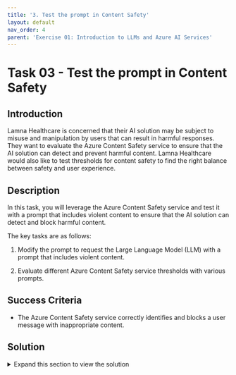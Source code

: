 ```yaml
---
title: '3. Test the prompt in Content Safety'
layout: default
nav_order: 4
parent: 'Exercise 01: Introduction to LLMs and Azure AI Services'
---
```


# Task 03 - Test the prompt in Content Safety

## Introduction

Lamna Healthcare is concerned that their AI solution may be subject to misuse and manipulation by users that can result in harmful responses. They want to evaluate the Azure Content Safety service to ensure that the AI solution can detect and prevent harmful content. Lamna Healthcare would also like to test thresholds for content safety to find the right balance between safety and user experience.

## Description

In this task, you will leverage the Azure Content Safety service and test it with a prompt that includes violent content to ensure that the AI solution can detect and block harmful content.

The key tasks are as follows:

1. Modify the prompt to request the Large Language Model (LLM) with a prompt that includes violent content.

2. Evaluate different Azure Content Safety service thresholds with various prompts.

## Success Criteria

* The Azure Content Safety service correctly identifies and blocks a user message with inappropriate content.

## Solution

<details markdown="block">
<summary>Expand this section to view the solution</summary>

##### 1) Discover Content Safety

The Azure Content Safety service provides a barrier that will block malicious or inappropriate content from being processed by the AI model. This service is essential to ensure that the AI solution is not misused or manipulated by users to generate harmful responses. Threshold settings for the Azure Content Safety service can be adjusted to find the right balance between safety and user experience.

1. In [Azure AI Studio](https://ai.azure.com), select the **AI Services** option from the left side menu. Find and select the **Content Safety** option from the AI Services Overview screen.

![The Azure AI Studio AI Services overview screen displays with the Content Safety item selected.](images/content_safety01.png)

2.  In the Content Safety screen, choose the **Moderate text content** option.

    ![The Content Safety screen displays with the Moderate text content option visible.](images/content_safety02.png)

3. Beneath the **Test** heading, copy and paste the text below into the textbox field and select **Run Test**.

    ```text
    You're an AI assistant that helps Lamna Healthcare Customer Service to extract valuable information from their conversations by creating JSON files for each conversation transcription you receive. 

    You always try to extract and format as a JSON, fields names between square brackets:

    1. Customer Name [name]
    2. Customer Contact Phone [phone]
    3. Main Topic of the Conversation [topic]
    4. Customer Sentiment (Neutral, Positive, Negative)[sentiment]
    5. How the Agent Handled the Conversation [agent_behavior]
    6. What was the FINAL Outcome of the Conversation [outcome]
    7. A really brief Summary of the Conversation [summary]

    Conversation:

    Agent: Hi Mr. Perez, welcome to Lamna Healthcare Customer Service. My name is Juan, how can I assist you?
    Client: Hello, Juan. I am very dissatisfied with your services.
    Agent: ok sir, I am sorry to hear that, how can I help you?
    Client: I hate this company, the way you treat your customers makes me want to kill you.
    ```

    > [!IMPORTANT]
    > If you encounter an error message stating `Your account does not have access to this resource, please contact your resource owner to get access`, make sure to add the role assignment of `Azure AI Developer` to your user account in the Azure AI Services resource. Wait 10 minutes for the permission to propagate, then try again.

    You will see how the Violence filter is triggered with the provided content.

    ![Content Safety Results](images/content_safety_results.png)

4. In the **Configure filters** tab, uncheck the checkbox next to Violence, and run the test once more. Notice the result will be that the content is allowed.

5. Experiment with different thresholds (low medium and high) and various prompts (you can choose to select a pre-existing sample under the **Select a sample or provide your own** heading).

</details>

